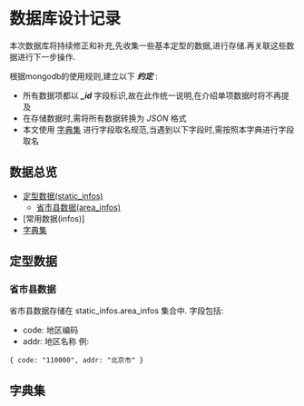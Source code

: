 # 数据库设计记录 # 
本次数据库将持续修正和补充,先收集一些基本定型的数据,进行存储.再关联这些数据进行下一步操作. 

根据mongodb的使用规则,建立以下 ***约定*** :
+ 所有数据项都以 ***\_id*** 字段标识,故在此作统一说明,在介绍单项数据时将不再提及
+ 在存储数据时,需将所有数据转换为 *JSON* 格式
+ 本文使用 [字典集](#字典集) 进行字段取名规范,当遇到以下字段时,需按照本字典进行字段取名

## 数据总览 ## 
+ [定型数据(static_infos)](#定型数据)
  - [省市县数据(area_infos)](#省市县数据)
+ [常用数据(infos)]
+ [字典集](#字典集)

## 定型数据 ##

### 省市县数据 ###
省市县数据存储在 static_infos.area_infos 集合中.
字段包括:
+ code: 地区编码
+ addr: 地区名称
例:
```
{ code: "110000", addr: "北京市" }
```


## 字典集 ##
